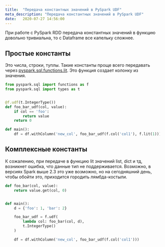 ```yaml
---
title:  "Передача константных значений в PySpark UDF"
meta_description: "Передача константных значений в PySpark UDF"
date:   2020-07-27 14:56:00
---
```


При работе с PySpark RDD передача константных значений в функцию довольно тривиальна, то с Dataframe все капельку сложнее.

## Простые константы
Это числа, строки, туплы. Такие константы проще всего передавать через [pyspark.sql.functions.lit](https://spark.apache.org/docs/latest/api/python/pyspark.sql.html#pyspark.sql.functions.lit). Это функция создает колонку из значения.

```python
from pyspark.sql import functions as f
from pyspark.sql import types as t


@f.udf(t.IntegerType())
def foo_bar_udf(col, value):
    if col == 'foo':
        return value
    return 0

def main():
    df = df.withColumn('new_col', foo_bar_udf(f.col('col1'), f.lit(1)))
```

## Комплексные константы
К сожалению, при передаче в функцию lit значений list, dict и тд, возникнет ошибка, что данные тип не поддерживается. Возможно, в версиях Spark выше 2.3 это уже возможно, но на сегодняшний день, чтобы обойти это, приходится городить лямбда-костыли.

```python
def foo_bar(col, value):
    return value.get(col, 0)


def main():
    d = {'foo': 1, 'bar': 2}

    foo_bar_udf = f.udf(
        lambda col: foo_bar(col, d),
        t.IntegerType()
    )

    df = df.withColumn('new_col', foo_bar_udf(f.col('col1')))
```